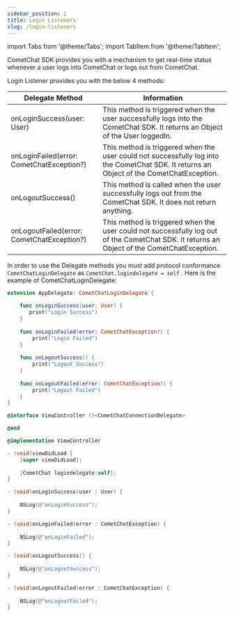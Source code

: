 ```yaml
---
sidebar_position: 1
title: Login Listeners
slug: /login-listeners
---
```

import Tabs from '@theme/Tabs';
import TabItem from '@theme/TabItem';

CometChat SDK provides you with a mechanism to get real-time status whenever a user logs into CometChat or logs out from CometChat.

Login Listener provides you with the below 4 methods:

| Delegate Method | Information | 
| ---- | ---- | 
| onLoginSuccess(user: User) | This method is triggered when the user successfully logs into the CometChat SDK. It returns an Object of the User loggedIn. | 
| onLoginFailed(error: CometChatException?) | This method is triggered when the user could not successfully log into the CometChat SDK. It returns an Object of the CometChatException. | 
| onLogoutSuccess() | This method is called when the user successfully logs out from the CometChat SDK. It does not return anything. | 
| onLogoutFailed(error: CometChatException?) | This method is triggered when the user could not successfully log out of the CometChat SDK. It returns an Object of the CometChatException. | 


In order to use the Delegate methods you must add protocol conformance `CometChatLoginDelegate` as `CometChat.logindelegate = self` . Here is the example of CometChatLoginDelegate:

<Tabs>
<TabItem value="Swift" label="Swift">

```swift
extension AppDelegate: CometChatLoginDelegate {

	func onLoginSuccess(user: User) {
       print("Login Success")
    }
    
    func onLoginFailed(error: CometChatException?) {
        print("Login Failed")
    }
    
    func onLogoutSuccess() {
        print("Logout Success")
    }
    
    func onLogoutFailed(error: CometChatException?) {
        print("Logout Failed")
    }
}
```
</TabItem>
<TabItem value="Objective C" label="Objective C">

```objectivec
@interface ViewController ()<CometChatConnectionDelegate>

@end

@implementation ViewController

- (void)viewDidLoad {
    [super viewDidLoad];
    
    [CometChat logindelegate:self];
}

- (void)onLoginSuccess(user : User) {
    
    NSLog(@"onLoginSuccess");
}

- (void)onLoginFailed(error : CometChatException) {
    
    NSLog(@"onLoginFailed");
}

- (void)onLogoutSuccess() {
    
    NSLog(@"onLogoutSuccess");
}

- (void)onLogoutFailed(error : CometChatException) {
    
    NSLog(@"onLogoutFailed");
}
```
</TabItem>
</Tabs>


